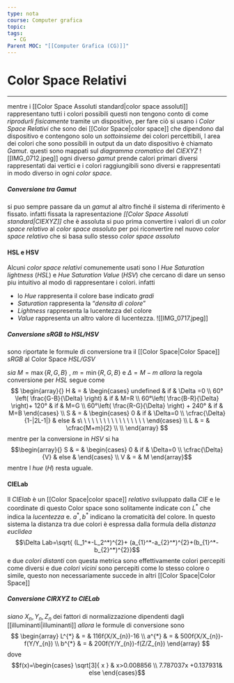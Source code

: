 ```yaml
---
type: nota
course: Computer grafica
topic: 
tags:
  - CG
Parent MOC: "[[Computer Grafica (CG)]]"
---
```



# Color Space Relativi
---
mentre i [[Color Space Assoluti standard|color space assoluti]] rappresentano tutti i colori possibili questi non tengono conto di come _riprodurli fisicamente_ tramite un dispositivo, per fare ciò si usano i _Color Space Relativi_ che sono dei [[Color Space|color space]] che dipendono dal dispositivo e contengono solo un _sottoinsieme_ dei colori percettibili, l area dei colori che sono possibili in output da un dato dispositivo è chiamato _Gamut_.    questi sono mappati sul _diagramma cromatico_ del _CIEXYZ_
![[IMG_0712.jpeg]]
 ogni diverso _gamut_ prende calori primari diversi rappresentati dai vertici e i colori raggiungibili sono diversi e rappresentati in modo diverso in ogni _color space_.

##### Conversione tra Gamut
si puo sempre passare da un _gamut_ al altro finché il sistema di riferimento è fissato. 
infatti fissata la rapresentazione _[[Color Space Assoluti standard|CIEXYZ]]_ che è assoluta si puo prima convertire i valori di un _color space relativo_ al  _color space assoluto_ per poi riconvertire nel nuovo _color space relativo_ che si basa sullo stesso _color space assoluto_   



#### HSL e HSV
Alcuni _color space relativi_ comunemente usati sono l _Hue Saturation lightness_ (_HSL_) e _Hue Saturation Value_ (_HSV_) che cercano di dare un senso piu intuitivo al modo di rappresentare i colori.
infatti  
- lo _Hue_ rappresenta il colore base indicato _gradi_
- _Saturation_ rappresenta la “_densita di colore_” 
- _Lightness_ rappresenta la lucentezza del colore
- _Value_ rappresenta un altro valore di lucentezza.
![[IMG_0717.jpeg]]

##### Conversione sRGB to HSL/HSV
sono riportate le formule di conversione tra il [[Color Space|Color Space]] _sRGB_ al Color Space _HSL/GSV_

_sia_ $M=\max\{R,G,B\}$ , $m=\min\{R,G,B\}$ e $\Delta=M-m$ 
_allora_ la regola conversione per _HSL_ segue come
$$
\begin{array}{}
H & = & \begin{cases}
  undefined  & if &  \Delta =0 \\
  60°\left( \frac{G-B}{\Delta} \right)  & if  & M=R \\
60°\left( \frac{B-R}{\Delta} \right)+ 120°  & if  & M=G \\
60°\left( \frac{R-G}{\Delta} \right) + 240°  & if  & M=B 
\end{cases}  \\ 
S & = & \begin{cases}
0 & if & \Delta=0 \\
\cfrac{\Delta}{1-|2L-1|} &  else & s\ \ \ \ \ \ \ \ \ \ \ \ \ \ \ \ \
\end{cases} \\
L & = & \cfrac{M+m}{2} \\
 \\
\end{array}
$$
mentre per la conversione in _HSV_ si ha $$\begin{array}{}
S & = & \begin{cases}
0  & if & \Delta=0 \\
\cfrac{\Delta}{V} & else  & 
\end{cases} \\
V & = & M
\end{array}$$
mentre l _hue_ $(H)$ resta uguale.

#### CIELab
Il _CIElab_ è un [[Color Space|color space]] _relativo_ sviluppato dalla _CIE_ e le coordinate di questo Color space sono solitamente indicate con $L^{*}$ che indica la _lucentezza_ e. $a^{*} , b^{*}$  indicano la cromaticità del colore.
In questo sistema la distanza tra due colori è espressa dalla formula della _distanza euclidea_ $$\Delta Lab=\sqrt{ (L_1^*-L_2^*)^{2}+ (a_{1}^*-a_{2}^*)^{2}+(b_{1}^*-b_{2}^*)^{2}}$$e due _colori distanti_ con questa metrica sono effettivamente colori percepiti come diversi e due _colori vicini_ sono percepiti come lo stesso colore o simile, questo non necessariamente succede in altri [[Color Space|Color Space]]


##### Conversione CIRXYZ to CIELab
_siano_ $X_{n},Y_{n},Z_{n}$ dei fattori di normalizzazione dipendenti dagli [[illuminanti|illuminanti]]
_allora_ le formule di conversione sono$$
\begin{array}
L^{*} & = & 116f(X/X_{n})-16 \\
a^{*} & = & 500f(X/X_{n})-f(Y/Y_{n}) \\
b^{*} & = & 200f(Y/Y_{n})-f(Z/Z_{n})
\end{array}
$$
dove $$f(x)=\begin{cases}
	\sqrt[3]{ x }  &  x>0.008856 \\
7.787037x +0.137931& else 
\end{cases}$$

